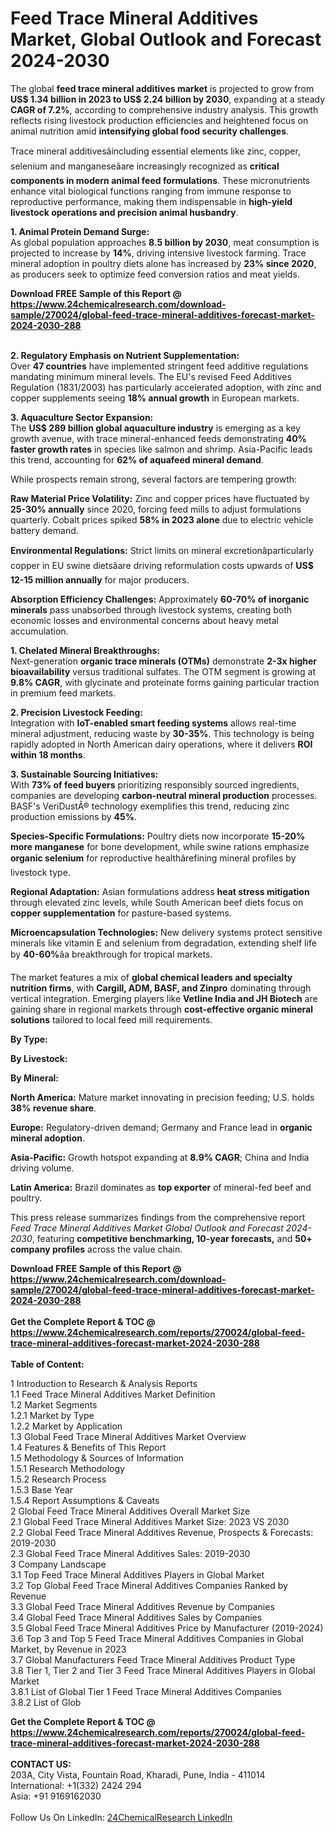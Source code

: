 <h1>Feed Trace Mineral Additives Market, Global Outlook and Forecast 2024-2030</h1><p>The global <strong>feed trace mineral additives market</strong> is projected to grow from <strong>US$ 1.34 billion in 2023 to US$ 2.24 billion by 2030</strong>, expanding at a steady <strong>CAGR of 7.2%</strong>, according to comprehensive industry analysis. This growth reflects rising livestock production efficiencies and heightened focus on animal nutrition amid <strong>intensifying global food security challenges</strong>.</p><p>Trace mineral additivesâincluding essential elements like zinc, copper, selenium and manganeseâare increasingly recognized as <strong>critical components in modern animal feed formulations</strong>. These micronutrients enhance vital biological functions ranging from immune response to reproductive performance, making them indispensable in <strong>high-yield livestock operations and precision animal husbandry</strong>.</p><p><strong>1. Animal Protein Demand Surge:</strong><br>
As global population approaches <strong>8.5 billion by 2030</strong>, meat consumption is projected to increase by <strong>14%</strong>, driving intensive livestock farming. Trace mineral adoption in poultry diets alone has increased by <strong>23% since 2020</strong>, as producers seek to optimize feed conversion ratios and meat yields.</p><div><b>Download FREE Sample of this Report @ 
            <a href="https://www.24chemicalresearch.com/download-sample/270024/global-feed-trace-mineral-additives-forecast-market-2024-2030-288">
            https://www.24chemicalresearch.com/download-sample/270024/global-feed-trace-mineral-additives-forecast-market-2024-2030-288</a></b></div><br><p><strong>2. Regulatory Emphasis on Nutrient Supplementation:</strong><br>
Over <strong>47 countries</strong> have implemented stringent feed additive regulations mandating minimum mineral levels. The EU's revised Feed Additives Regulation (1831/2003) has particularly accelerated adoption, with zinc and copper supplements seeing <strong>18% annual growth</strong> in European markets.</p><p><strong>3. Aquaculture Sector Expansion:</strong><br>
The <strong>US$ 289 billion global aquaculture industry</strong> is emerging as a key growth avenue, with trace mineral-enhanced feeds demonstrating <strong>40% faster growth rates</strong> in species like salmon and shrimp. Asia-Pacific leads this trend, accounting for <strong>62% of aquafeed mineral demand</strong>.</p><p>While prospects remain strong, several factors are tempering growth:</p><p><strong>Raw Material Price Volatility:</strong> Zinc and copper prices have fluctuated by <strong>25-30% annually</strong> since 2020, forcing feed mills to adjust formulations quarterly. Cobalt prices spiked <strong>58% in 2023 alone</strong> due to electric vehicle battery demand.</p><p><strong>Environmental Regulations:</strong> Strict limits on mineral excretionâparticularly copper in EU swine dietsâare driving reformulation costs upwards of <strong>US$ 12-15 million annually</strong> for major producers.</p><p><strong>Absorption Efficiency Challenges:</strong> Approximately <strong>60-70% of inorganic minerals</strong> pass unabsorbed through livestock systems, creating both economic losses and environmental concerns about heavy metal accumulation.</p><p><strong>1. Chelated Mineral Breakthroughs:</strong><br>
Next-generation <strong>organic trace minerals (OTMs)</strong> demonstrate <strong>2-3x higher bioavailability</strong> versus traditional sulfates. The OTM segment is growing at <strong>9.8% CAGR</strong>, with glycinate and proteinate forms gaining particular traction in premium feed markets.</p><p><strong>2. Precision Livestock Feeding:</strong><br>
Integration with <strong>IoT-enabled smart feeding systems</strong> allows real-time mineral adjustment, reducing waste by <strong>30-35%</strong>. This technology is being rapidly adopted in North American dairy operations, where it delivers <strong>ROI within 18 months</strong>.</p><p><strong>3. Sustainable Sourcing Initiatives:</strong><br>
With <strong>73% of feed buyers</strong> prioritizing responsibly sourced ingredients, companies are developing <strong>carbon-neutral mineral production</strong> processes. BASF's VeriDustÂ® technology exemplifies this trend, reducing zinc production emissions by <strong>45%</strong>.</p><p><strong>Species-Specific Formulations:</strong> Poultry diets now incorporate <strong>15-20% more manganese</strong> for bone development, while swine rations emphasize <strong>organic selenium</strong> for reproductive healthârefining mineral profiles by livestock type.</p><p><strong>Regional Adaptation:</strong> Asian formulations address <strong>heat stress mitigation</strong> through elevated zinc levels, while South American beef diets focus on <strong>copper supplementation</strong> for pasture-based systems.</p><p><strong>Microencapsulation Technologies:</strong> New delivery systems protect sensitive minerals like vitamin E and selenium from degradation, extending shelf life by <strong>40-60%</strong>âa breakthrough for tropical markets.</p><p>The market features a mix of <strong>global chemical leaders and specialty nutrition firms</strong>, with <strong>Cargill, ADM, BASF, and Zinpro</strong> dominating through vertical integration. Emerging players like <strong>Vetline India and JH Biotech</strong> are gaining share in regional markets through <strong>cost-effective organic mineral solutions</strong> tailored to local feed mill requirements.</p><p><strong>By Type:</strong></p><p><strong>By Livestock:</strong></p><p><strong>By Mineral:</strong></p><p><strong>North America:</strong> Mature market innovating in precision feeding; U.S. holds <strong>38% revenue share</strong>.</p><p><strong>Europe:</strong> Regulatory-driven demand; Germany and France lead in <strong>organic mineral adoption</strong>.</p><p><strong>Asia-Pacific:</strong> Growth hotspot expanding at <strong>8.9% CAGR</strong>; China and India driving volume.</p><p><strong>Latin America:</strong> Brazil dominates as <strong>top exporter</strong> of mineral-fed beef and poultry.</p><p>This press release summarizes findings from the comprehensive report <em>Feed Trace Mineral Additives Market Global Outlook and Forecast 2024-2030</em>, featuring <strong>competitive benchmarking, 10-year forecasts,</strong> and <strong>50+ company profiles</strong> across the value chain.</p><div><b>Download FREE Sample of this Report @ 
            <a href="https://www.24chemicalresearch.com/download-sample/270024/global-feed-trace-mineral-additives-forecast-market-2024-2030-288">
            https://www.24chemicalresearch.com/download-sample/270024/global-feed-trace-mineral-additives-forecast-market-2024-2030-288</a></b></div><br><div><b>Get the Complete Report & TOC @ 
            <a href="https://www.24chemicalresearch.com/reports/270024/global-feed-trace-mineral-additives-forecast-market-2024-2030-288">
            https://www.24chemicalresearch.com/reports/270024/global-feed-trace-mineral-additives-forecast-market-2024-2030-288</a></b></div><br>
            <b>Table of Content:</b><p>1 Introduction to Research & Analysis Reports<br />
    1.1 Feed Trace Mineral Additives Market Definition<br />
    1.2 Market Segments<br />
        1.2.1 Market by Type<br />
        1.2.2 Market by Application<br />
    1.3 Global Feed Trace Mineral Additives Market Overview<br />
    1.4 Features & Benefits of This Report<br />
    1.5 Methodology & Sources of Information<br />
        1.5.1 Research Methodology<br />
        1.5.2 Research Process<br />
        1.5.3 Base Year<br />
        1.5.4 Report Assumptions & Caveats<br />
2 Global Feed Trace Mineral Additives Overall Market Size<br />
    2.1 Global Feed Trace Mineral Additives Market Size: 2023 VS 2030<br />
    2.2 Global Feed Trace Mineral Additives Revenue, Prospects & Forecasts: 2019-2030<br />
    2.3 Global Feed Trace Mineral Additives Sales: 2019-2030<br />
3 Company Landscape<br />
    3.1 Top Feed Trace Mineral Additives Players in Global Market<br />
    3.2 Top Global Feed Trace Mineral Additives Companies Ranked by Revenue<br />
    3.3 Global Feed Trace Mineral Additives Revenue by Companies<br />
    3.4 Global Feed Trace Mineral Additives Sales by Companies<br />
    3.5 Global Feed Trace Mineral Additives Price by Manufacturer (2019-2024)<br />
    3.6 Top 3 and Top 5 Feed Trace Mineral Additives Companies in Global Market, by Revenue in 2023<br />
    3.7 Global Manufacturers Feed Trace Mineral Additives Product Type<br />
    3.8 Tier 1, Tier 2 and Tier 3 Feed Trace Mineral Additives Players in Global Market<br />
        3.8.1 List of Global Tier 1 Feed Trace Mineral Additives Companies<br />
        3.8.2 List of Glob</p><div><b>Get the Complete Report & TOC @ 
            <a href="https://www.24chemicalresearch.com/reports/270024/global-feed-trace-mineral-additives-forecast-market-2024-2030-288">
            https://www.24chemicalresearch.com/reports/270024/global-feed-trace-mineral-additives-forecast-market-2024-2030-288</a></b></div><br><b>CONTACT US:</b><br>
            203A, City Vista, Fountain Road, Kharadi, Pune, India - 411014<br>
            International: +1(332) 2424 294<br>
            Asia: +91 9169162030 <br><br>
            Follow Us On LinkedIn: <a href="https://www.linkedin.com/company/24chemicalresearch/">24ChemicalResearch LinkedIn</a>